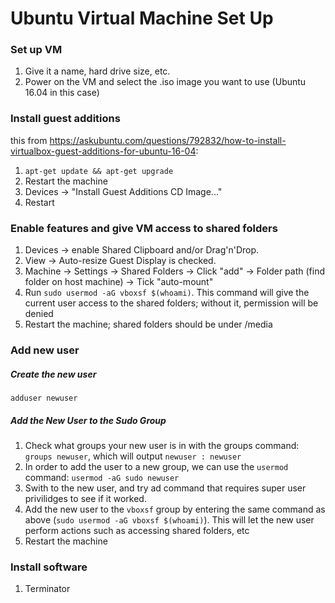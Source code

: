 # Ubuntu Virtual Machine Set Up

### Set up VM
1. Give it a name, hard drive size, etc.
2. Power on the VM and select the .iso image you want to use (Ubuntu 16.04 in this case)

### Install guest additions

this from https://askubuntu.com/questions/792832/how-to-install-virtualbox-guest-additions-for-ubuntu-16-04:

1. `apt-get update && apt-get upgrade`
2. Restart the machine
3. Devices -> "Install Guest Additions CD Image..."
4. Restart 

### Enable features and give VM access to shared folders 

1. Devices -> enable Shared Clipboard and/or Drag'n'Drop.
2. View -> Auto-resize Guest Display is checked.
3. Machine -> Settings -> Shared Folders -> Click "add" -> Folder path (find folder on host machine) -> Tick "auto-mount"
4. Run `sudo usermod -aG vboxsf $(whoami)`. This command will give the current user access to the shared folders; without it, permission will be denied 
5. Restart the machine; shared folders should be under /media

### Add new user 

##### Create the new user 
`adduser newuser`

##### Add the New User to the Sudo Group
1. Check what groups your new user is in with the groups command: `groups newuser`, which will output `newuser : newuser`
2. In order to add the user to a new group, we can use the `usermod` command: `usermod -aG sudo newuser`
3. Swith to the new user, and try ad command that requires super user privilidges to see if it worked. 
4. Add the new user to the `vboxsf` group by entering  the same command as above (`sudo usermod -aG vboxsf $(whoami)`). This will let the new user perform actions such as accessing shared folders, etc
5. Restart the machine

### Install software 
1. Terminator 
